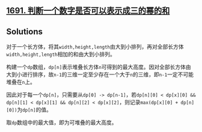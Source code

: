 ## [1691. 判断一个数字是否可以表示成三的幂的和](https://leetcode.cn/problems/maximum-height-by-stacking-cuboids/)

## Solutions

对于一个长方体，将其`width,height,length`由大到小排列，再对全部长方体`width,height,length`相加的和由大到小排列。

构建一个`dp`数组，`dp[n]`表示堆叠长方体`n`可得到的最大高度。因对全部长方体由大到小进行排序，故`n-1`的三维一定至少存在一个大于`n`的三维，即`n-1`一定不可能堆叠在`n`上。

因此对于每一个`dp[n]`，只需要从`dp[0] -> dp[n-1]`，若`dp[n][0] < dp[x][0] && dp[n][1] < dp[x][1] && dp[n][2] < dp[x][2]`，则记录`max(dp[x][0] + dp[n][0])`为`dp[n]`的值。

取`dp`数组中的最大值，即为可堆叠的最大高度。
